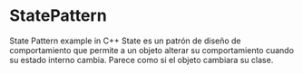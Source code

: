 # StatePattern
State Pattern example in C++
State es un patrón de diseño de comportamiento que permite a un objeto alterar su comportamiento cuando su estado interno cambia. Parece como si el objeto cambiara su clase.

